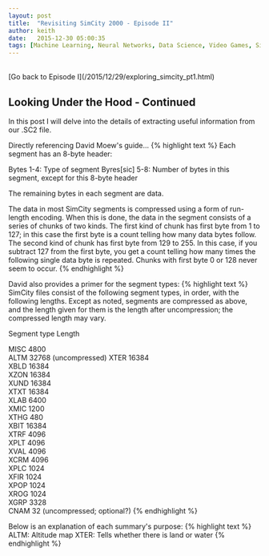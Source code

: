 ```yaml
---
layout: post
title:  "Revisiting SimCity 2000 - Episode II"
author: keith
date:   2015-12-30 05:00:35
tags: [Machine Learning, Neural Networks, Data Science, Video Games, SimCity, Simulation, Hex Editing]
---
```

<br>
[Go back to Episode I](/2015/12/29/exploring_simcity_pt1.html)
<br>

## Looking Under the Hood - Continued
In this post I will delve into the details of extracting useful information from our .SC2 file.

Directly referencing David Moew's guide...
{% highlight text %}
Each segment has an 8-byte header:

Bytes 1-4: Type of segment
Byres[sic] 5-8: Number of bytes in this segment, except for this 8-byte header

The remaining bytes in each segment are data.

The data in most SimCity segments is compressed using a form of run-length
encoding.  When this is done, the data in the segment consists of a series
of chunks of two kinds.  The first kind of chunk has first byte from 1 to
127;  in this case the first byte is a count telling how many data bytes
follow.  The second kind of chunk has first byte from 129 to 255.  In this
case, if you subtract 127 from the first byte, you get a count telling how
many times the following single data byte is repeated.  Chunks with first
byte 0 or 128 never seem to occur.
{% endhighlight %}

David also provides a primer for the segment types:
{% highlight text %}
SimCity files consist of the following segment types, in order, with the
following lengths.  Except as noted, segments are compressed as above, and
the length given for them is the length after uncompression; the compressed
length may vary.

Segment type     Length

MISC              4800    
ALTM             32768  (uncompressed)
XTER             16384    
XBLD             16384    
XZON             16384    
XUND             16384    
XTXT             16384    
XLAB              6400    
XMIC              1200    
XTHG               480    
XBIT             16384    
XTRF              4096    
XPLT              4096    
XVAL              4096    
XCRM              4096    
XPLC              1024    
XFIR              1024    
XPOP              1024    
XROG              1024    
XGRP              3328    
CNAM                32  (uncompressed; optional?)
{% endhighlight %}

Below is an explanation of each summary's purpose:
{% highlight text %}
ALTM:  Altitude map
XTER:  Tells whether there is land or water
{% endhighlight %}
